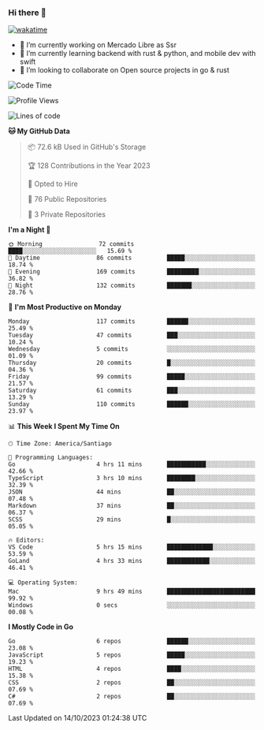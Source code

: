 ### Hi there 👋

[![wakatime](https://wakatime.com/badge/user/330beacb-fb27-4e32-bc38-f8f521bcf832.svg)](https://wakatime.com/@330beacb-fb27-4e32-bc38-f8f521bcf832)

- 🔭 I’m currently working on Mercado Libre as Ssr
- 🌱 I’m currently learning backend with rust & python, and mobile dev with swift
- 👯 I’m looking to collaborate on Open source projects in go & rust

<!--START_SECTION:waka-->
![Code Time](http://img.shields.io/badge/Code%20Time-374%20hrs%2037%20mins-blue)

![Profile Views](http://img.shields.io/badge/Profile%20Views-0-blue)

![Lines of code](https://img.shields.io/badge/From%20Hello%20World%20I%27ve%20Written-3.4%20million%20lines%20of%20code-blue)

**🐱 My GitHub Data** 

> 📦 72.6 kB Used in GitHub's Storage 
 > 
> 🏆 128 Contributions in the Year 2023
 > 
> 💼 Opted to Hire
 > 
> 📜 76 Public Repositories 
 > 
> 🔑 3 Private Repositories 
 > 
**I'm a Night 🦉** 

```text
🌞 Morning                72 commits          ████░░░░░░░░░░░░░░░░░░░░░   15.69 % 
🌆 Daytime                86 commits          █████░░░░░░░░░░░░░░░░░░░░   18.74 % 
🌃 Evening                169 commits         █████████░░░░░░░░░░░░░░░░   36.82 % 
🌙 Night                  132 commits         ███████░░░░░░░░░░░░░░░░░░   28.76 % 
```
📅 **I'm Most Productive on Monday** 

```text
Monday                   117 commits         ██████░░░░░░░░░░░░░░░░░░░   25.49 % 
Tuesday                  47 commits          ███░░░░░░░░░░░░░░░░░░░░░░   10.24 % 
Wednesday                5 commits           ░░░░░░░░░░░░░░░░░░░░░░░░░   01.09 % 
Thursday                 20 commits          █░░░░░░░░░░░░░░░░░░░░░░░░   04.36 % 
Friday                   99 commits          █████░░░░░░░░░░░░░░░░░░░░   21.57 % 
Saturday                 61 commits          ███░░░░░░░░░░░░░░░░░░░░░░   13.29 % 
Sunday                   110 commits         ██████░░░░░░░░░░░░░░░░░░░   23.97 % 
```


📊 **This Week I Spent My Time On** 

```text
🕑︎ Time Zone: America/Santiago

💬 Programming Languages: 
Go                       4 hrs 11 mins       ███████████░░░░░░░░░░░░░░   42.66 % 
TypeScript               3 hrs 10 mins       ████████░░░░░░░░░░░░░░░░░   32.39 % 
JSON                     44 mins             ██░░░░░░░░░░░░░░░░░░░░░░░   07.48 % 
Markdown                 37 mins             ██░░░░░░░░░░░░░░░░░░░░░░░   06.37 % 
SCSS                     29 mins             █░░░░░░░░░░░░░░░░░░░░░░░░   05.05 % 

🔥 Editors: 
VS Code                  5 hrs 15 mins       █████████████░░░░░░░░░░░░   53.59 % 
GoLand                   4 hrs 33 mins       ████████████░░░░░░░░░░░░░   46.41 % 

💻 Operating System: 
Mac                      9 hrs 49 mins       █████████████████████████   99.92 % 
Windows                  0 secs              ░░░░░░░░░░░░░░░░░░░░░░░░░   00.08 % 
```

**I Mostly Code in Go** 

```text
Go                       6 repos             ██████░░░░░░░░░░░░░░░░░░░   23.08 % 
JavaScript               5 repos             █████░░░░░░░░░░░░░░░░░░░░   19.23 % 
HTML                     4 repos             ████░░░░░░░░░░░░░░░░░░░░░   15.38 % 
CSS                      2 repos             ██░░░░░░░░░░░░░░░░░░░░░░░   07.69 % 
C#                       2 repos             ██░░░░░░░░░░░░░░░░░░░░░░░   07.69 % 
```




 Last Updated on 14/10/2023 01:24:38 UTC
<!--END_SECTION:waka-->
